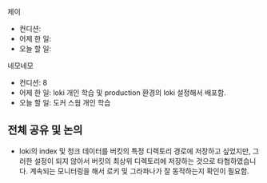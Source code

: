 
제이
- 컨디션: 
- 어제 한 일: 
- 오늘 할 일: 

네모네모
 - 컨디션: 8
- 어제 한 일: loki 개인 학습 및 production 환경의 loki 설정해서 배포함. 
- 오늘 할 일: 도커 스웜 개인 학습

## 전체 공유 및 논의
- loki의 index 및 청크 데이터를 버킷의 특정 디렉토리 경로에 저장하고 싶었지만, 그러한 설정이 되지 않아서 버킷의 최상위 디렉토리에 저장하는 것으로 타협하였습니다. 계속되는 모니터링을 해서 로키 및 그라파나가 잘 동작하는지 확인이 필요함.

